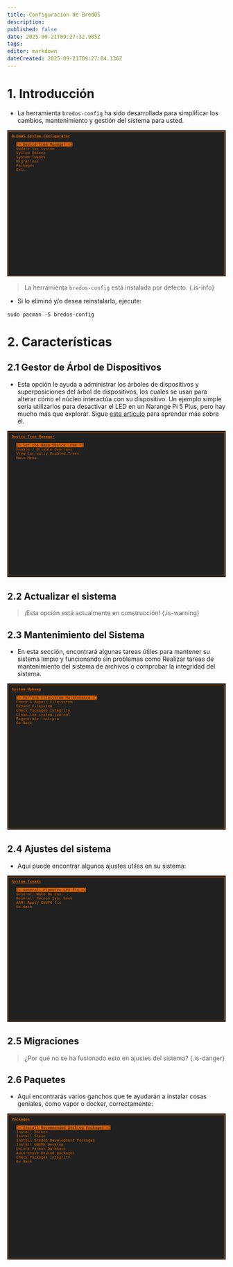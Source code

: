 ```yaml
---
title: Configuración de BredOS
description:
published: false
date: 2025-09-21T09:27:32.905Z
tags:
editor: markdown
dateCreated: 2025-09-21T09:27:04.136Z
---
```


# 1. Introducción

- La herramienta `bredos-config` ha sido desarrollada para simplificar los cambios, mantenimiento y gestión del sistema para usted.

![main.png](/bredos-config/main.png)

> La herramienta `bredos-config` está instalada por defecto.
> {.is-info}

- Si lo eliminó y/o desea reinstalarlo, ejecute:

```
sudo pacman -S bredos-config
```

# 2. Características

## 2.1 Gestor de Árbol de Dispositivos

- Esta opción le ayuda a administrar los árboles de dispositivos y superposiciones del árbol de dispositivos, los cuales se usan para alterar cómo el núcleo interactúa con su dispositivo. Un ejemplo simple sería utilizarlos para desactivar el LED en un Narange Pi 5 Plus, pero hay mucho más que explorar. Sigue [este artículo](/how-to/how-to-enable-dtbos) para aprender más sobre él.

![dtb-manager.png](/bredos-config/dtb-manager.png)

## 2.2 Actualizar el sistema

> ¡Esta opción está actualmente en construcción!
> {.is-warning}

## 2.3 Mantenimiento del Sistema

- En esta sección, encontrará algunas tareas útiles para mantener su sistema limpio y funcionando sin problemas como Realizar tareas de mantenimiento del sistema de archivos o comprobar la integridad del sistema.

![upkeep.png](/bredos-config/upkeep.png)

## 2.4 Ajustes del sistema

- Aquí puede encontrar algunos ajustes útiles en su sistema:

![tweaks.png](/bredos-config/tweaks.png)

## 2.5 Migraciones

> ¿Por qué no se ha fusionado esto en ajustes del sistema?
> {.is-danger}

## 2.6 Paquetes

- Aquí encontrarás varios ganchos que te ayudarán a instalar cosas geniales, como vapor o docker, correctamente:

![packages.png](/bredos-config/packages.png)